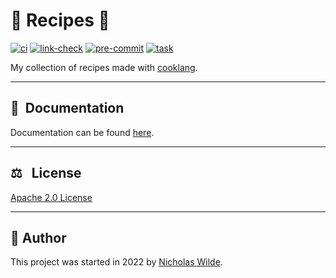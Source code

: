 <!-- markdownlint-disable-next-line no-trailing-punctuation -->
# :green_salad: Recipes :open_book:

[![ci](https://img.shields.io/github/workflow/status/nicholaswilde/recipes/ci?label=ci&style=for-the-badge)](https://github.com/nicholaswilde/recipes/actions/workflows/ci.yaml)
[![link-check](https://img.shields.io/github/workflow/status/nicholaswilde/recipes/link-check?label=link-check&style=for-the-badge)](https://github.com/nicholaswilde/recipes/actions/workflows/link-check.yaml)
[![pre-commit](https://img.shields.io/badge/pre--commit-enabled-brightgreen?logo=pre-commit&logoColor=white&style=for-the-badge)](https://pre-commit.com/)
[![task](https://img.shields.io/badge/task-enabled-brightgreen?logo=task&logoColor=white&style=for-the-badge)](https://taskfile.dev/)

My collection of recipes made with [cooklang][1].

---

## :book:&nbsp; Documentation

​Documentation can be found [​here​](http://nicholaswilde.io/recipes).

---

<!-- spellchecker-disable -->
## :balance_scale: &nbsp; License
<!-- spellchecker-enable -->

​[​Apache 2.0 License​](../LICENSE)

---

## :pencil:​&nbsp;​Author

​This project was started in 2022 by [​Nicholas Wilde​](https://github.com/nicholaswilde/).

[1]: https://cooklang.org/
